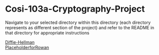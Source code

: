 # Cosi-103a-Cryptography-Project

Navigate to your selected directory within this directory (each directory represents as different section of the project) and refer to the README in that directory for appropriate instructions

[Diffie-Hellman](./Diffie-Hellman/README.md)  
[PlaceholderforRowan](./PlaceHolderForRowan/README.md)
